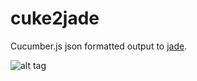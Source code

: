 # cuke2jade
Cucumber.js json formatted output to [jade](http://jade-lang.com).




![alt tag](http://www.blog.iridologyforhealth.co.uk/wp-content/uploads/2012/08/5039218778_6b6c63324c.jpg)
